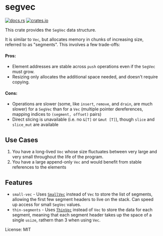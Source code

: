 # segvec

[![docs.rs](https://docs.rs/segvec/badge.svg?version=latest)](https://docs.rs/segvec)
[![crates.io](https://img.shields.io/crates/v/segvec)](https://crates.io/crates/segvec)

This crate provides the `SegVec` data structure.

It is similar to `Vec`, but allocates memory in chunks of increasing size, referred to as
"segments". This involves a few trade-offs:

#### Pros:

- Element addresses are stable across `push` operations even if the `SegVec` must grow.
- Resizing only allocates the additional space needed, and doesn't require copying.

#### Cons:

- Operations are slower (some, like `insert`, `remove`, and `drain`, are much slower) for a `SegVec` than for a `Vec` (multiple pointer dereferences, mapping indices to `(segment, offset)` pairs)
- Direct slicing is unavailable (i.e. no `&[T]` or `&mut [T]`), though `slice` and `slice_mut` are available

## Use Cases

1. You have a long-lived `Vec` whose size fluctuates between very large and very small throughout the life of the program.
2. You have a large append-only `Vec` and would benefit from stable references to the elements

## Features

- `small-vec` - Uses [`SmallVec`](https://github.com/servo/rust-smallvec) instead of `Vec` to store the list of segments, allowing the first few segment headers to live on the stack. Can speed up access for small `SegVec` values.
- `thin-segments` - Uses [`ThinVec`](https://github.com/Gankra/thin-vec) instead of `Vec` to store the data for each segment, meaning that each segment header takes up the space of a single `usize`, rathern than 3 when using `Vec`.

License: MIT
